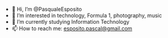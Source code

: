 - 👋 Hi, I’m @PasqualeEsposito
- 👀 I’m interested in technology, Formula 1, photography, music
- 🌱 I’m currently studying Information Technology
- 📫 How to reach me: esposito.pascal@gmail.com
<!---
PasqualeEsposito/PasqualeEsposito is a ✨ special ✨ repository because its `README.md` (this file) appears on your GitHub profile.
You can click the Preview link to take a look at your changes.
--->
